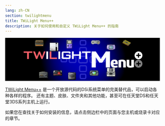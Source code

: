 ```yaml
---
lang: zh-CN
section: twilightmenu
title: TWiLight Menu++
description: 关于如何使用和自定义 TWiLight Menu++ 的指南
---
```


![TWiLight Menu++ logo](https://github.com/DS-Homebrew/TWiLightMenu/raw/master/logo.png)

[TWiLight Menu++](https://github.com/DS-Homebrew/TWiLightMenu) 是一个开放源代码的DSi系统菜单的完美替代品，可以启动各种各样的程序。 还有主题、皮肤、文件夹和其他功能，甚至可在任天堂DS和任天堂3DS系列主机上运行。

如果您在查找关于如何安装的信息，请点击侧边栏中的页面与您主机或烧录卡对应的章节。
